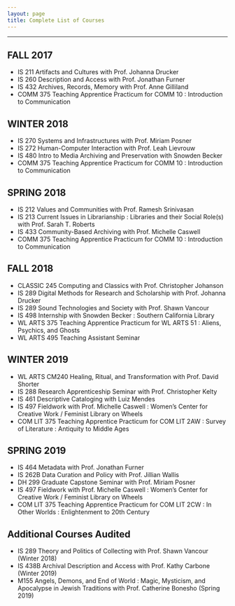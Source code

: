 ```yaml
---
layout: page
title: Complete List of Courses
---
```


---

## FALL 2017
- IS 211 Artifacts and Cultures with Prof. Johanna Drucker
- IS 260 Description and Access with Prof. Jonathan Furner
- IS 432 Archives, Records, Memory with Prof. Anne Gilliland
- COMM 375 Teaching Apprentice Practicum for COMM 10 : Introduction to Communication

## WINTER 2018
- IS 270 Systems and Infrastructures with Prof. Miriam Posner 
- IS 272 Human-Computer Interaction with Prof. Leah Lievrouw 
- IS 480 Intro to Media Archiving and Preservation with Snowden Becker
- COMM 375 Teaching Apprentice Practicum for COMM 10 : Introduction to Communication

## SPRING 2018
- IS 212 Values and Communities with Prof. Ramesh Srinivasan 
- IS 213 Current Issues in Librarianship : Libraries and their Social Role(s) with Prof. Sarah T. Roberts
- IS 433 Community-Based Archiving with Prof. Michelle Caswell 
- COMM 375 Teaching Apprentice Practicum for COMM 10 : Introduction to Communication

## FALL 2018
- CLASSIC 245 Computing and Classics with Prof. Christopher Johanson
- IS 289 Digital Methods for Research and Scholarship with Prof. Johanna Drucker
- IS 289 Sound Technologies and Society with Prof. Shawn Vancour
- IS 498 Internship with Snowden Becker : Southern California Library 
- WL ARTS 375 Teaching Apprentice Practicum for WL ARTS 51 : Aliens, Psychics, and Ghosts
- WL ARTS 495 Teaching Assistant Seminar

## WINTER 2019
- WL ARTS CM240 Healing, Ritual, and Transformation with Prof. David Shorter
- IS 288 Research Apprenticeship Seminar with Prof. Christopher Kelty
- IS 461 Descriptive Cataloging with Luiz Mendes
- IS 497 Fieldwork with Prof. Michelle Caswell : Women’s Center for Creative Work / Feminist Library on Wheels 
- COM LIT 375 Teaching Apprentice Practicum for COM LIT 2AW : Survey of Literature : Antiquity to Middle Ages

## SPRING 2019
- IS 464 Metadata with Prof. Jonathan Furner 
- IS 262B Data Curation and Policy with Prof. Jillian Wallis
- DH 299 Graduate Capstone Seminar with Prof. Miriam Posner
- IS 497 Fieldwork with Prof. Michelle Caswell : Women’s Center for Creative Work / Feminist Library on Wheels 
- COM LIT 375 Teaching Apprentice Practicum for COM LIT 2CW : In Other Worlds : Enlightenment to 20th Century

## Additional Courses Audited
- IS 289 Theory and Politics of Collecting with Prof. Shawn Vancour (Winter 2018)
- IS 438B Archival Description and Access with Prof. Kathy Carbone (Winter 2019) 
- M155 Angels, Demons, and End of World : Magic, Mysticism, and Apocalypse in Jewish Traditions with Prof. Catherine Bonesho (Spring 2019) 
